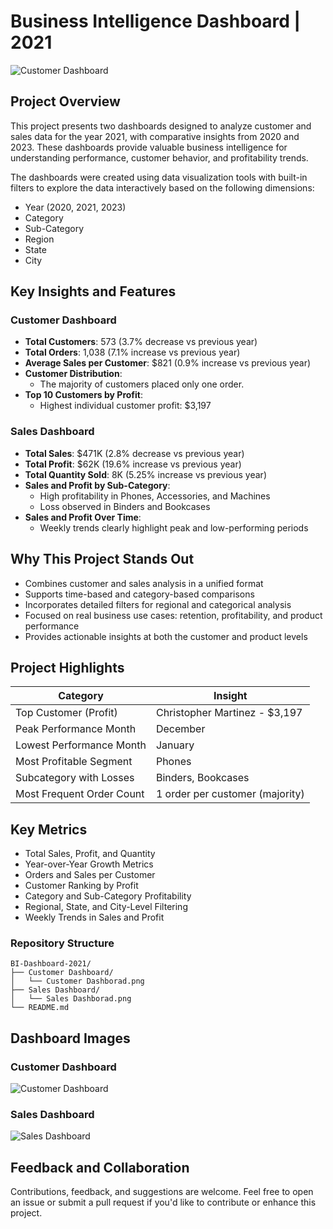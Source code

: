 # Business Intelligence Dashboard | 2021

![Customer Dashboard](./Customer%20Dashborad.png)

## Project Overview

This project presents two dashboards designed to analyze customer and sales data for the year 2021, with comparative insights from 2020 and 2023. These dashboards provide valuable business intelligence for understanding performance, customer behavior, and profitability trends.

The dashboards were created using data visualization tools with built-in filters to explore the data interactively based on the following dimensions:
- Year (2020, 2021, 2023)
- Category
- Sub-Category
- Region
- State
- City

## Key Insights and Features

### Customer Dashboard
- **Total Customers**: 573 (3.7% decrease vs previous year)
- **Total Orders**: 1,038 (7.1% increase vs previous year)
- **Average Sales per Customer**: $821 (0.9% increase vs previous year)
- **Customer Distribution**:
  - The majority of customers placed only one order.
- **Top 10 Customers by Profit**:
  - Highest individual customer profit: $3,197

### Sales Dashboard
- **Total Sales**: $471K (2.8% decrease vs previous year)
- **Total Profit**: $62K (19.6% increase vs previous year)
- **Total Quantity Sold**: 8K (5.25% increase vs previous year)
- **Sales and Profit by Sub-Category**:
  - High profitability in Phones, Accessories, and Machines
  - Loss observed in Binders and Bookcases
- **Sales and Profit Over Time**:
  - Weekly trends clearly highlight peak and low-performing periods

## Why This Project Stands Out

- Combines customer and sales analysis in a unified format
- Supports time-based and category-based comparisons
- Incorporates detailed filters for regional and categorical analysis
- Focused on real business use cases: retention, profitability, and product performance
- Provides actionable insights at both the customer and product levels

## Project Highlights

| Category                | Insight                                   |
|-------------------------|-------------------------------------------|
| Top Customer (Profit)   | Christopher Martinez - $3,197             |
| Peak Performance Month  | December                                  |
| Lowest Performance Month| January                                   |
| Most Profitable Segment | Phones                                    |
| Subcategory with Losses | Binders, Bookcases                        |
| Most Frequent Order Count | 1 order per customer (majority)        |

## Key Metrics

- Total Sales, Profit, and Quantity
- Year-over-Year Growth Metrics
- Orders and Sales per Customer
- Customer Ranking by Profit
- Category and Sub-Category Profitability
- Regional, State, and City-Level Filtering
- Weekly Trends in Sales and Profit

### Repository Structure

```
BI-Dashboard-2021/
├── Customer Dashboard/
│   └── Customer Dashborad.png
├── Sales Dashboard/
│   └── Sales Dashborad.png
└── README.md
```

## Dashboard Images

### Customer Dashboard
![Customer Dashboard](./Customer%20Dashborad.png)

### Sales Dashboard
![Sales Dashboard](./Sales%20Dashborad.png)

## Feedback and Collaboration

Contributions, feedback, and suggestions are welcome. Feel free to open an issue or submit a pull request if you'd like to contribute or enhance this project.
